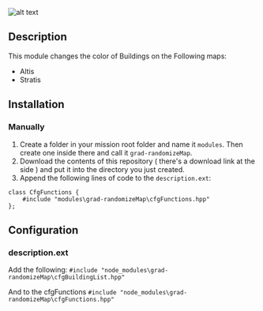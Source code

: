 ![alt text](https://imgur.com/V2xXenb.png)

## Description
This module changes the color of Buildings on the Following maps:
- Altis
- Stratis

## Installation
### Manually
1. Create a folder in your mission root folder and name it `modules`. Then create one inside there and call it `grad-randomizeMap`.
2. Download the contents of this repository ( there's a download link at the side ) and put it into the directory you just created.
3. Append the following lines of code to the `description.ext`:

```sqf
class CfgFunctions {
    #include "modules\grad-randomizeMap\cfgFunctions.hpp"
};
```

## Configuration

### description.ext

Add the following:
```#include "node_modules\grad-randomizeMap\cfgBuildingList.hpp"```

And to the cfgFunctions
```#include "node_modules\grad-randomizeMap\cfgFunctions.hpp"```

